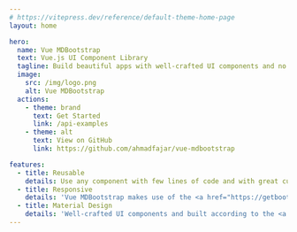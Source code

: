 ```yaml
---
# https://vitepress.dev/reference/default-theme-home-page
layout: home

hero:
  name: Vue MDBootstrap
  text: Vue.js UI Component Library
  tagline: Build beautiful apps with well-crafted UI components and no design skills required.
  image:
    src: /img/logo.png
    alt: Vue MDBootstrap
  actions:
    - theme: brand
      text: Get Started
      link: /api-examples
    - theme: alt
      text: View on GitHub
      link: https://github.com/ahmadfajar/vue-mdbootstrap

features:
  - title: Reusable
    details: Use any component with few lines of code and with great customization and very easy to use and understand.
  - title: Responsive
    details: 'Vue MDBootstrap makes use of the <a href="https://getbootstrap.com/" target="_blank">Bootstrap 5</a> css framework to support responsive pages.'
  - title: Material Design
    details: 'Well-crafted UI components and built according to the <a href="https://m3.material.io/" target="_blank">Google Material Design 3</a> specifications.'
---
```


<script setup>
import { onBeforeMount } from 'vue';
import { useData } from 'vitepress'

onBeforeMount(() => {
  const { site, isDark } = useData();
  site.value.appearance = false;
  isDark.value = true;
  // localStorage.setItem('vitepress-theme-appearance', 'dark');
  document.documentElement.classList.add('dark');
});
</script>
